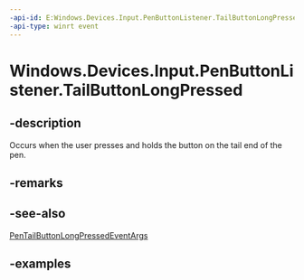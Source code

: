 ```yaml
---
-api-id: E:Windows.Devices.Input.PenButtonListener.TailButtonLongPressed
-api-type: winrt event
---
```


# Windows.Devices.Input.PenButtonListener.TailButtonLongPressed

## -description

Occurs when the user presses and holds the button on the tail end of the pen.

## -remarks

## -see-also

[PenTailButtonLongPressedEventArgs](pentailbuttonlongpressedeventargs.md)

## -examples
